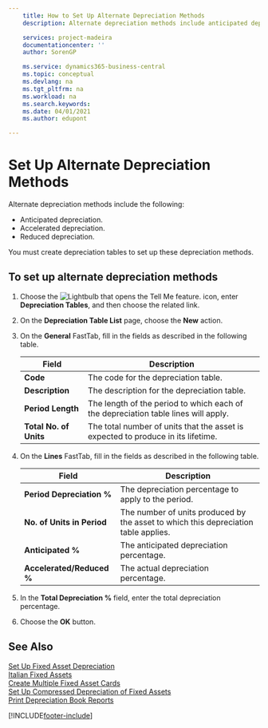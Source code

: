 ```yaml
---
    title: How to Set Up Alternate Depreciation Methods
    description: Alternate depreciation methods include anticipated depreciation, accelerated depreciation, and reduced depreciation.

    services: project-madeira 
    documentationcenter: ''
    author: SorenGP

    ms.service: dynamics365-business-central
    ms.topic: conceptual
    ms.devlang: na
    ms.tgt_pltfrm: na
    ms.workload: na
    ms.search.keywords:
    ms.date: 04/01/2021
    ms.author: edupont

---
```

# Set Up Alternate Depreciation Methods
Alternate depreciation methods include the following:  

- Anticipated depreciation.  
- Accelerated depreciation.  
- Reduced depreciation.  

You must create depreciation tables to set up these depreciation methods.  

## To set up alternate depreciation methods  

1.  Choose the ![Lightbulb that opens the Tell Me feature.](../../media/ui-search/search_small.png "Tell me what you want to do") icon, enter **Depreciation Tables**, and then choose the related link.  
2.  On the **Depreciation Table List** page, choose the **New** action.  
3.  On the **General** FastTab, fill in the fields as described in the following table.  

    |Field|Description|  
    |---------------------------------|---------------------------------------|  
    |**Code**|The code for the depreciation table.|  
    |**Description**|The description for the depreciation table.|  
    |**Period Length**|The length of the period to which each of the depreciation table lines will apply.|  
    |**Total No. of Units**|The total number of units that the asset is expected to produce in its lifetime.|  

4.  On the **Lines** FastTab, fill in the fields as described in the following table.  

    |Field|Description|  
    |---------------------------------|---------------------------------------|  
    |**Period Depreciation %**|The depreciation percentage to apply to the period.|  
    |**No. of Units in Period**|The number of units produced by the asset to which this depreciation table applies.|  
    |**Anticipated %**|The anticipated depreciation percentage.|  
    |**Accelerated/Reduced %**|The actual depreciation percentage.|  

5.  In the **Total Depreciation %** field, enter the total depreciation percentage.  
6.  Choose the **OK** button.  

## See Also  
 [Set Up Fixed Asset Depreciation](../../fa-how-setup-depreciation.md)   
 [Italian Fixed Assets](italian-fixed-assets.md)   
 [Create Multiple Fixed Asset Cards](how-to-create-multiple-fixed-asset-cards.md)   
 [Set Up Compressed Depreciation of Fixed Assets](how-to-set-up-compressed-depreciation-of-fixed-assets.md)   
 [Print Depreciation Book Reports](how-to-print-depreciation-book-reports.md)


[!INCLUDE[footer-include](../../includes/footer-banner.md)]